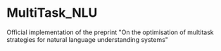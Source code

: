 # MultiTask_NLU
Official implementation of the preprint "On the optimisation of multitask strategies for natural language understanding systems"
